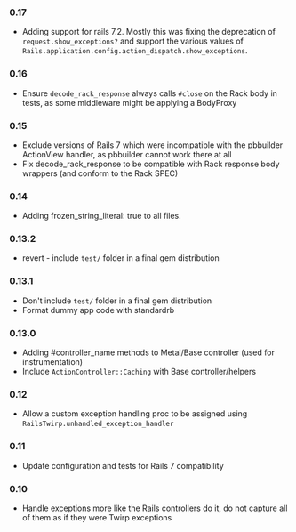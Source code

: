 ### 0.17
* Adding support for rails 7.2. Mostly this was fixing the deprecation of `request.show_exceptions?` and support the various
  values of `Rails.application.config.action_dispatch.show_exceptions`.

### 0.16
* Ensure `decode_rack_response` always calls `#close` on the Rack body in tests, as some middleware might be applying a BodyProxy

### 0.15
* Exclude versions of Rails 7 which were incompatible with the pbbuilder ActionView handler, as pbbuilder cannot work there at all
* Fix decode_rack_response to be compatible with Rack response body wrappers (and conform to the Rack SPEC)

### 0.14
* Adding frozen_string_literal: true to all files.

### 0.13.2
* revert - include `test/` folder in a final gem distribution

### 0.13.1
* Don't include `test/` folder in a final gem distribution
* Format dummy app code with standardrb

### 0.13.0
* Adding #controller_name methods to Metal/Base controller (used for instrumentation)
* Include `ActionController::Caching` with Base controller/helpers


### 0.12

* Allow a custom exception handling proc to be assigned using `RailsTwirp.unhandled_exception_handler`

### 0.11

* Update configuration and tests for Rails 7 compatibility

### 0.10

* Handle exceptions more like the Rails controllers do it, do not capture all of them as if they were Twirp exceptions
